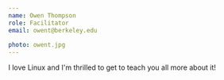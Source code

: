 ```yaml
---
name: Owen Thompson
role: Facilitator
email: owent@berkeley.edu
 
photo: owent.jpg
---
```


I love Linux and I'm thrilled to get to teach you all more about it!